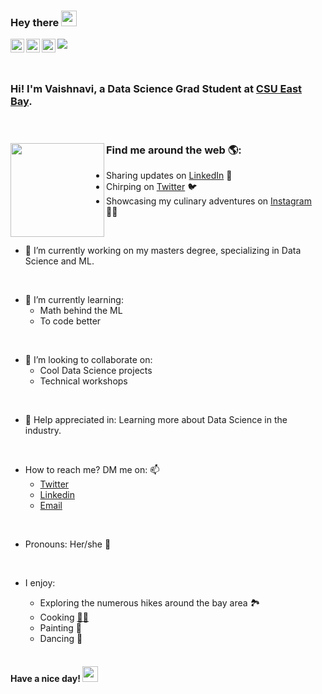 ### **Hey there** <img src="https://media.giphy.com/media/hvRJCLFzcasrR4ia7z/giphy.gif" width="25px">


<a href="https://discord.gg/JFHjnQwH">
  <img align="left" alt="Vaishnavi's Discord" width="22px" src="https://raw.githubusercontent.com/peterthehan/peterthehan/master/assets/discord.svg" />
</a>
<a href="https://twitter.com/vaishnavi_uk">
  <img align="left" alt="Vaishnavi Udaya Kumar | Twitter" width="22px" src="https://raw.githubusercontent.com/peterthehan/peterthehan/master/assets/twitter.svg" />
</a>
<a href="https://www.linkedin.com/in/vaishnavi-udaya-kumar/">
  <img align="left" alt="Vaishnavi's LinkedIN" width="22px" src="https://raw.githubusercontent.com/peterthehan/peterthehan/master/assets/linkedin.svg" />
</a>

![](https://visitor-badge.glitch.me/badge?page_id=vaishetty.vaishetty)

<br />

### Hi! I'm Vaishnavi, a Data Science Grad Student at [CSU East Bay](https://twitter.com/CalStateEastBay).
 
<br />

  ### Find me around the web 🌎: <a href="https://github.com/vaishetty"><img align="left" width="150" height="150" src="https://github.com/M0nica/M0nica/blob/main/octomonica/m0nica-octocat-rotating.gif?raw=true"></a>
- Sharing updates on <a href="https://www.linkedin.com/in/vaishnavi-udaya-kumar/">LinkedIn</a> 💼
- Chirping on <a href="https://twitter.com/vaishnavi_uk"> Twitter</a> 🐦
- Showcasing my culinary adventures on <a href="https://www.instagram.com/kitchen.apprentice/">Instagram</a> 🧑‍🍳
  
<br />

- 🔭 I’m currently working on my masters degree, specializing in Data Science and ML.

<br />

- 🌱 I’m currently learning:
    * Math behind the ML
    * To code better
    
<br />

- 👯 I’m looking to collaborate on:
  * Cool Data Science projects
  * Technical workshops

<br />

- 🤔 Help appreciated in: Learning more about Data Science in the industry.

<br />

- How to reach me? DM me on: 📫
    * [Twitter](https://twitter.com/vaishnavi_uk)
    * [Linkedin](https://www.linkedin.com/in/vaishnavi-udaya-kumar/)
    * [Email](mailto:vaishetty47@gmail.com)

<br />

- Pronouns: Her/she 👩

<br />

- I enjoy:
    * Exploring the numerous hikes around the bay area 🏞 
    * Cooking [🧑‍🍳](https://www.instagram.com/kitchen.apprentice/)
    * Painting 🎨
    * Dancing 💃
  
  <br />
  
#### Have a nice day! <img src="https://media.giphy.com/media/hvRJCLFzcasrR4ia7z/giphy.gif" width="25px">
